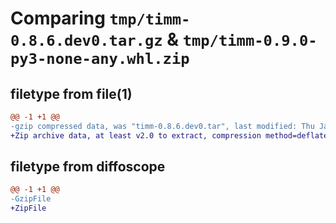 # Comparing `tmp/timm-0.8.6.dev0.tar.gz` & `tmp/timm-0.9.0-py3-none-any.whl.zip`

## filetype from file(1)

```diff
@@ -1 +1 @@
-gzip compressed data, was "timm-0.8.6.dev0.tar", last modified: Thu Jan 12 05:34:02 2023, max compression
+Zip archive data, at least v2.0 to extract, compression method=deflate
```

## filetype from diffoscope

```diff
@@ -1 +1 @@
-GzipFile
+ZipFile
```

